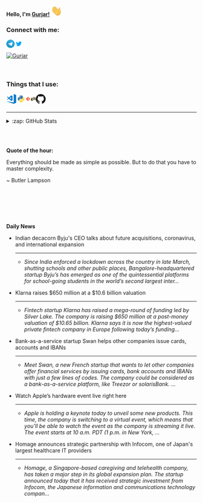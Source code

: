 #### Hello, I'm [Gurjar!](https://GurjarKing.github.io) <img src="https://raw.githubusercontent.com/ABSphreak/ABSphreak/master/gifs/Hi.gif" width="30px"></h2>


### Connect with me:

[<img align="left" alt="Gurjar | Telegram" width="22px" src="https://raw.githubusercontent.com/github/explore/80688e429a7d4ef2fca1e82350fe8e3517d3494d/topics/telegram/telegram.png" />][Telegram]
[<img align="left" alt="Gurjar | Twitter" width="22px" src="https://raw.githubusercontent.com/github/explore/80688e429a7d4ef2fca1e82350fe8e3517d3494d/topics/twitter/twitter.png" />][Twitter]
<br >
<br >
<a href="https://github.com/GurjarKing"><img src="https://komarev.com/ghpvc/?username=GurjarKing" alt="Gurjar" /></a> <br />
<br />
<br />
<!-- <br >

![](https://visitor-badge.glitch.me/badge?page_id=GurjarKing)

<br /> -->

### Things that I use:

[<img align="left" alt="Visual Studio Code" width="26px" src="https://raw.githubusercontent.com/github/explore/80688e429a7d4ef2fca1e82350fe8e3517d3494d/topics/visual-studio-code/visual-studio-code.png" />][VSCode]
[<img align="left" alt="Python" width="26px" src="https://raw.githubusercontent.com/github/explore/80688e429a7d4ef2fca1e82350fe8e3517d3494d/topics/python/python.png" />][Python]
[<img align="left" alt="Git" width="26px" src="https://raw.githubusercontent.com/github/explore/80688e429a7d4ef2fca1e82350fe8e3517d3494d/topics/git/git.png" />][Git]
[<img align="left" alt="GitHub" width="26px" src="https://raw.githubusercontent.com/github/explore/78df643247d429f6cc873026c0622819ad797942/topics/github/github.png" />][Github]

<br />
<br />

---
<details>
  <summary>:zap: GitHub Stats</summary>

<img align="left" alt="Gurjar's Github Stats" src="https://github-readme-stats.vercel.app/api?username=GurjarKing&show_icons=true&hide_border=true&count_private=true&include_all_commit=true&theme=algolia" />

</details>

<!-- ### 🔔 My latest tweet
<a href="https://twitter.com/Gurjar_King43" target="_blank">
	<img src="https://github.com/GurjarKing/GurjarKing/raw/master/tweet.png" width="70%" align="center" alt="Click to view on Twitter" title="My latest tweet, as an image"/>
</a> -->
<br>

<pre>

</pre>

**Quote of the hour:**

Everything should be made as simple as possible. But to do that you have to master complexity.

~ Butler Lampson
<pre>

</pre>
<br>
<pre>


</pre>
<strong>Daily News</strong>
  
  - Indian decacorn Byju's CEO talks about future acquisitions, coronavirus, and international expansion
     <hr/>
     
      - *Since India enforced a lockdown across the country in late March, shutting schools and other public places, Bangalore-headquartered startup Byju’s has emerged as one of the quintessential platforms for school-going students in the world’s second largest inter…*
     
  - Klarna raises $650 million at a $10.6 billion valuation
      <hr/>
      
      - *Fintech startup Klarna has raised a mega-round of funding led by Silver Lake. The company is raising $650 million at a post-money valuation of $10.65 billion. Klarna says it is now the highest-valued private fintech company in Europe following today’s funding…*
      
  - Bank-as-a-service startup Swan helps other companies issue cards, accounts and IBANs
      <hr/>
      
      - *Meet Swan, a new French startup that wants to let other companies offer financial services by issuing cards, bank accounts and IBANs with just a few lines of codes. The company could be considered as a bank-as-a-service platform, like Treezor or solarisBank. …*
      
  - Watch Apple’s hardware event live right here
      <hr/>
      
      - *Apple is holding a keynote today to unveil some new products. This time, the company is switching to a virtual event, which means that you’ll be able to watch the event as the company is streaming it live. The event starts at 10 a.m. PDT (1 p.m. in New York, …*
       
  - Homage announces strategic partnership with Infocom, one of Japan's largest healthcare IT providers
      <hr/>
       
       - *Homage, a Singapore-based caregiving and telehealth company, has taken a major step in its global expansion plan. The startup announced today that it has received strategic investment from Infocom, the Japanese information and communications technology compan…*
      

<br />

[VSCode]: https://code.visualstudio.com/
[Python]: https://www.python.org/
[Git]: https://git-scm.com/
[Github]: https://github.com/
[Telegram]: https://t.me/Gurjar_King/
[Twitter]: https://twitter.com/Gurjar_King43/
